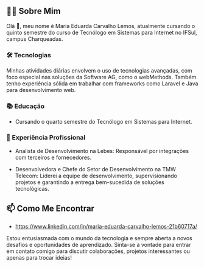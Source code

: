 
## 👩‍💻 Sobre Mim

Olá 👋, meu nome é Maria Eduarda Carvalho Lemos, atualmente cursando o quinto semestre do curso de Tecnólogo em Sistemas para Internet no IFSul, campus Charqueadas. 

### 🛠️ Tecnologias

Minhas atividades diárias envolvem o uso de tecnologias avançadas, com foco especial nas soluções da Software AG, como o webMethods. Também tenho experiência sólida em trabalhar com frameworks como Laravel e Java para desenvolvimento web.

### 📚 Educação

- Cursando o quarto semestre do Tecnólogo em Sistemas para Internet.

### 💼 Experiência Profissional

- Analista de Desenvolvimento na Lebes: Responsável por integrações com terceiros e fornecedores.

- Desenvolvedora e Chefe do Setor de Desenvolvimento na TMW Telecom: Liderei a equipe de desenvolvimento, supervisionando projetos e garantindo a entrega bem-sucedida de soluções tecnológicas.


## 📫 Como Me Encontrar

- https://www.linkedin.com/in/maria-eduarda-carvalho-lemos-21b60717a/


Estou entusiasmada com o mundo da tecnologia e sempre aberta a novos desafios e oportunidades de aprendizado. Sinta-se à vontade para entrar em contato comigo para discutir colaborações, projetos interessantes ou apenas para trocar ideias!
